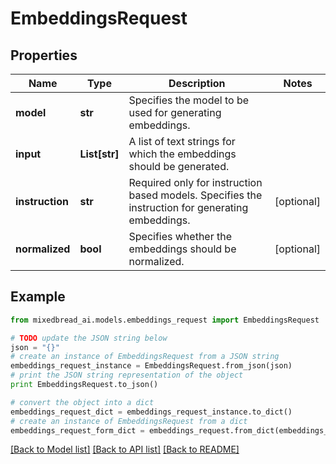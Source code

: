 # EmbeddingsRequest


## Properties

Name | Type | Description | Notes
------------ | ------------- | ------------- | -------------
**model** | **str** | Specifies the model to be used for generating embeddings. | 
**input** | **List[str]** | A list of text strings for which the embeddings should be generated. | 
**instruction** | **str** | Required only for instruction based models. Specifies the instruction for generating embeddings. | [optional] 
**normalized** | **bool** | Specifies whether the embeddings should be normalized. | [optional] 

## Example

```python
from mixedbread_ai.models.embeddings_request import EmbeddingsRequest

# TODO update the JSON string below
json = "{}"
# create an instance of EmbeddingsRequest from a JSON string
embeddings_request_instance = EmbeddingsRequest.from_json(json)
# print the JSON string representation of the object
print EmbeddingsRequest.to_json()

# convert the object into a dict
embeddings_request_dict = embeddings_request_instance.to_dict()
# create an instance of EmbeddingsRequest from a dict
embeddings_request_form_dict = embeddings_request.from_dict(embeddings_request_dict)
```
[[Back to Model list]](../README.md#documentation-for-models) [[Back to API list]](../README.md#documentation-for-api-endpoints) [[Back to README]](../README.md)


